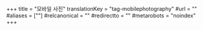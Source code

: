 +++
title = "모바일 사진"
translationKey = "tag-mobilephotography"
#url = ""
#aliases = [""]
#relcanonical = ""
#redirectto = ""
#metarobots = "noindex"
+++
